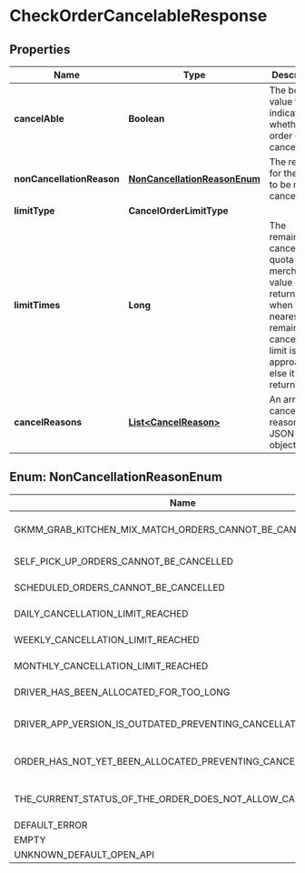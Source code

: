 

# CheckOrderCancelableResponse



## Properties

| Name | Type | Description | Notes |
|------------ | ------------- | ------------- | -------------|
|**cancelAble** | **Boolean** | The boolean value to indicate whether an order can be cancelled. |  [optional] |
|**nonCancellationReason** | [**NonCancellationReasonEnum**](#NonCancellationReasonEnum) | The reason for the order to be non-cancelable. |  [optional] |
|**limitType** | **CancelOrderLimitType** |  |  [optional] |
|**limitTimes** | **Long** | The remaining cancellation quota for the merchant. A value is only returned when the nearest remaining cancellation limit is approaching, else it returns 0. |  [optional] |
|**cancelReasons** | [**List&lt;CancelReason&gt;**](CancelReason.md) | An array of cancel order reasons JSON objects. |  [optional] |



## Enum: NonCancellationReasonEnum

| Name | Value |
|---- | -----|
| GKMM_GRAB_KITCHEN_MIX_MATCH_ORDERS_CANNOT_BE_CANCELLED | &quot;GKMM (Grab Kitchen Mix &amp; Match) orders cannot be cancelled&quot; |
| SELF_PICK_UP_ORDERS_CANNOT_BE_CANCELLED | &quot;Self pick-up orders cannot be cancelled&quot; |
| SCHEDULED_ORDERS_CANNOT_BE_CANCELLED | &quot;Scheduled orders cannot be cancelled&quot; |
| DAILY_CANCELLATION_LIMIT_REACHED | &quot;Daily cancellation limit reached&quot; |
| WEEKLY_CANCELLATION_LIMIT_REACHED | &quot;Weekly cancellation limit reached&quot; |
| MONTHLY_CANCELLATION_LIMIT_REACHED | &quot;Monthly cancellation limit reached&quot; |
| DRIVER_HAS_BEEN_ALLOCATED_FOR_TOO_LONG | &quot;Driver has been allocated for too long&quot; |
| DRIVER_APP_VERSION_IS_OUTDATED_PREVENTING_CANCELLATION | &quot;Driver App version is outdated preventing cancellation&quot; |
| ORDER_HAS_NOT_YET_BEEN_ALLOCATED_PREVENTING_CANCELLATION | &quot;Order has not yet been allocated preventing cancellation&quot; |
| THE_CURRENT_STATUS_OF_THE_ORDER_DOES_NOT_ALLOW_CANCELLATION | &quot;The current status of the order does not allow cancellation&quot; |
| DEFAULT_ERROR | &quot;Default Error&quot; |
| EMPTY | &quot;&quot; |
| UNKNOWN_DEFAULT_OPEN_API | &quot;unknown_default_open_api&quot; |



